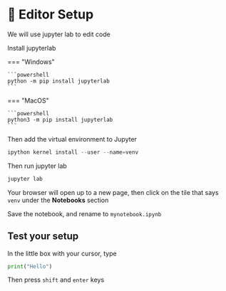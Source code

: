 # 📝 Editor Setup


We will use jupyter lab to edit code

Install jupyterlab

=== "Windows"

    ```powershell
    python -m pip install jupyterlab
    ```

=== "MacOS"

    ```powershell
    python3 -m pip install jupyterlab
    ```

Then add the virtual environment to Jupyter

```powershell
ipython kernel install --user --name=venv
```

Then run jupyter lab

```powershell
jupyter lab
```

Your browser will open up to a new page, then click on the tile that says `venv` under the **Notebooks** section

Save the notebook, and rename to `mynotebook.ipynb`

## Test your setup

In the little box with your cursor, type

```python
print("Hello")
```

Then press `shift` and `enter` keys

